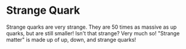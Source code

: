 # Strange Quark

Strange quarks are very strange. They are 50 times as massive as up quarks, but
are still smaller! Isn't that strange? Very much so! "Strange matter" is made up
of up, down, and strange quarks!
